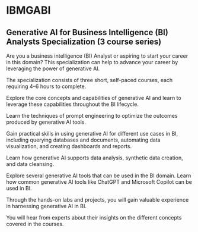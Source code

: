 # IBMGABI
## Generative AI for Business Intelligence (BI) Analysts Specialization (3 course series)

Are you a business intelligence (BI) Analyst or aspiring to start your career in this domain? This specialization can help to advance your career by leveraging the power of generative AI. 

The specialization consists of three short, self-paced courses, each requiring 4–6 hours to complete. 

Explore the core concepts and capabilities of generative AI and learn to leverage these capabilities throughout the BI lifecycle.

Learn the techniques of prompt engineering to optimize the outcomes produced by generative AI tools. 

Gain practical skills in using generative AI for different use cases in BI, including querying databases and documents, automating data visualization, and creating dashboards and reports.

Learn how generative AI supports data analysis, synthetic data creation, and data cleansing.

Explore several generative AI tools that can be used in the BI domain. Learn how common generative AI tools like ChatGPT and Microsoft Copilot can be used in BI. 

Through the hands-on labs and projects, you will gain valuable experience in harnessing generative AI in BI.

You will hear from experts about their insights on the different concepts covered in the courses. 
